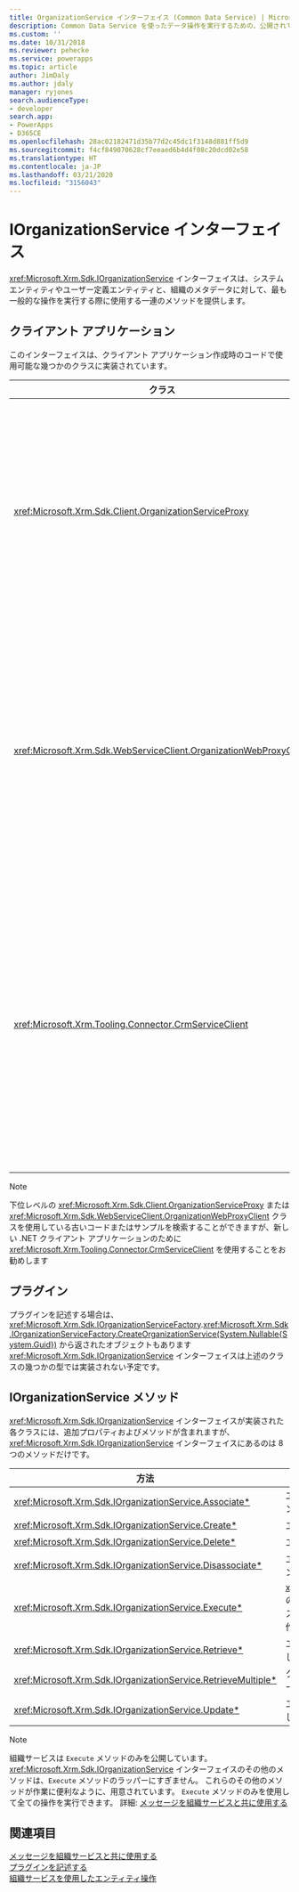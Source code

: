 ```yaml
---
title: OrganizationService インターフェイス (Common Data Service) | Microsoft Docs
description: Common Data Service を使ったデータ操作を実行するための、公開されている共通メソッドについて説明します。
ms.custom: ''
ms.date: 10/31/2018
ms.reviewer: pehecke
ms.service: powerapps
ms.topic: article
author: JimDaly
ms.author: jdaly
manager: ryjones
search.audienceType:
- developer
search.app:
- PowerApps
- D365CE
ms.openlocfilehash: 28ac02182471d35b77d2c45dc1f3148d881ff5d9
ms.sourcegitcommit: f4cf849070628cf7eeaed6b4d4f08c20dcd02e58
ms.translationtype: HT
ms.contentlocale: ja-JP
ms.lasthandoff: 03/21/2020
ms.locfileid: "3156043"
---
```

# <a name="iorganizationservice-interface"></a>IOrganizationService インターフェイス

<xref:Microsoft.Xrm.Sdk.IOrganizationService> インターフェイスは、システム エンティティやユーザー定義エンティティと、組織のメタデータに対して、最も一般的な操作を実行する際に使用する一連のメソッドを提供します。

## <a name="client-applications"></a>クライアント アプリケーション

このインターフェイスは、クライアント アプリケーション作成時のコードで使用可能な幾つかのクラスに実装されています。

|クラス|説明|
|--|--|
|<xref:Microsoft.Xrm.Sdk.Client.OrganizationServiceProxy>|これは WCF および SOAP エンドポイントで使用する元の下位クラスです |
|<xref:Microsoft.Xrm.Sdk.WebServiceClient.OrganizationWebProxyClient>|この下位クラスは SOAP エンドポイントの OAuth 認証を有効にするために作成されました|
|<xref:Microsoft.Xrm.Tooling.Connector.CrmServiceClient>|.NET クライアント アプリケーションを作成するときには、このクラスを使用する必要があります。 |

> [!NOTE]
> 下位レベルの <xref:Microsoft.Xrm.Sdk.Client.OrganizationServiceProxy> または <xref:Microsoft.Xrm.Sdk.WebServiceClient.OrganizationWebProxyClient> クラスを使用している古いコードまたはサンプルを検索することができますが、新しい .NET クライアント アプリケーションのために <xref:Microsoft.Xrm.Tooling.Connector.CrmServiceClient> を使用することをお勧めします

## <a name="plug-ins"></a>プラグイン

プラグインを記述する場合は、<xref:Microsoft.Xrm.Sdk.IOrganizationServiceFactory>.<xref:Microsoft.Xrm.Sdk.IOrganizationServiceFactory.CreateOrganizationService(System.Nullable{System.Guid})> から返されたオブジェクトもあります <xref:Microsoft.Xrm.Sdk.IOrganizationService> インターフェイスは上述のクラスの幾つかの型では実装されない予定です。

## <a name="iorganizationservice-methods"></a>IOrganizationService メソッド

<xref:Microsoft.Xrm.Sdk.IOrganizationService> インターフェイスが実装された各クラスには、追加プロパティおよびメソッドが含まれますが、<xref:Microsoft.Xrm.Sdk.IOrganizationService> インターフェイスにあるのは 8 つのメソッドだけです。


|方法  |説明  |
|---------|---------|
|<xref:Microsoft.Xrm.Sdk.IOrganizationService.Associate*>|エンティティの関連付けを使用して 2 つのエンティティをリンクさせる|
|<xref:Microsoft.Xrm.Sdk.IOrganizationService.Create*>|エンティティ レコードを作成します。|
|<xref:Microsoft.Xrm.Sdk.IOrganizationService.Delete*>|エンティティ レコードの削除|
|<xref:Microsoft.Xrm.Sdk.IOrganizationService.Disassociate*>|エンティティの関連付けを使用して 2 つのエンティティ間のリンクを削除する|
|<xref:Microsoft.Xrm.Sdk.IOrganizationService.Execute*>|<xref:Microsoft.Xrm.Sdk.OrganizationRequest> のインスタンス、もしくはそこからの派生クラスを渡すことで、Message として定義する操作を呼び出します。|
|<xref:Microsoft.Xrm.Sdk.IOrganizationService.Retrieve*>|エンティティ レコードのインスタンスを取得します。|
|<xref:Microsoft.Xrm.Sdk.IOrganizationService.RetrieveMultiple*>|クエリ内の条件に一致するエンティティ レコードのコレクションを取得します。|
|<xref:Microsoft.Xrm.Sdk.IOrganizationService.Update*>|エンティティ レコードに対する属性値を変更します。|

> [!NOTE]
> 組織サービスは `Execute` メソッドのみを公開しています。 <xref:Microsoft.Xrm.Sdk.IOrganizationService> インターフェイスのその他のメソッドは、`Execute` メソッドのラッパーにすぎません。 これらのその他のメソッドが作業に便利なように、用意されています。 `Execute` メソッドのみを使用して全ての操作を実行できます。 詳細: [メッセージを組織サービスと共に使用する](use-messages.md)

## <a name="see-also"></a>関連項目

[メッセージを組織サービスと共に使用する](use-messages.md)<br />
[プラグインを記述する](../write-plug-in.md)<br />
[組織サービスを使用したエンティティ操作](entity-operations.md)
